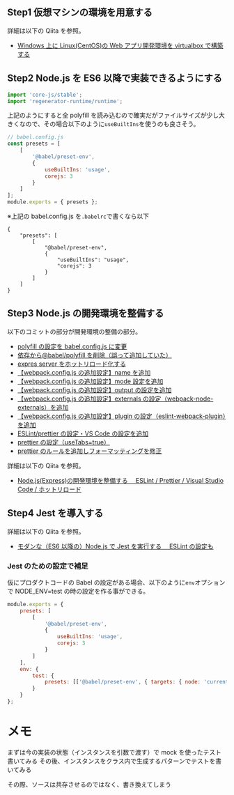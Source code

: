 ## Step1 仮想マシンの環境を用意する

詳細は以下の Qiita を参照。

- [Windows 上に Linux(CentOS)の Web アプリ開発環境を virtualbox で構築する](https://qiita.com/yuta-katayama-23/items/6baf167464eca3376ea0)

## Step2 Node.js を ES6 以降で実装できるようにする

```js
import 'core-js/stable';
import 'regenerator-runtime/runtime';
```

上記のようにすると全 polyfill を読み込むので確実だがファイルサイズが少し大きくなので、その場合以下のように`useBuiltIns`を使うのも良さそう。

```js
// babel.config.js
const presets = [
	[
		'@babel/preset-env',
		{
			useBuiltIns: 'usage',
			corejs: 3
		}
	]
];
module.exports = { presets };
```

※上記の babel.config.js を`.babelrc`で書くなら以下

```json:.babelrc
{
    "presets": [
        [
            "@babel/preset-env",
            {
                "useBuiltIns": "usage",
                "corejs": 3
            }
        ]
    ]
}
```

## Step3 Node.js の開発環境を整備する

以下のコミットの部分が開発環境の整備の部分。

- [polyfill の設定を babel.config.js に変更](https://github.com/yuta-katayama-23/node-express/commit/200cb9be0d9d9225a565f89ace8eac198690e8a3)
- [依存から@babel/polyfill を削除（誤って追加していた）](https://github.com/yuta-katayama-23/node-express/commit/6e655cf180579b470fe48c9d3c9e371982f078fb)
- [expres server をホットリロード化する](https://github.com/yuta-katayama-23/node-express/commit/c8f5351faf519e5393e65bb557934df76a760c7b)
- [【webpack.config.js の追加設定】name を追加](https://github.com/yuta-katayama-23/node-express/commit/a9ca93cb890afcb0cc3b864ce1c11b0cb7bc1b21)
- [【webpack.config.js の追加設定】mode 設定を追加](https://github.com/yuta-katayama-23/node-express/commit/a3d6770588ed07570ef048a94ccb21c29195fded)
- [【webpack.config.js の追加設定】output の設定を追加](https://github.com/yuta-katayama-23/node-express/commit/b2fc8e761fa40836034748dec02ec46e8757ae08)
- [【webpack.config.js の追加設定】externals の設定（webpack-node-externals）を追加](https://github.com/yuta-katayama-23/node-express/commit/caa1b3f5817d46d2a638ba01da59def7e5b526c6)
- [【webpack.config.js の追加設定】plugin の設定（eslint-webpack-plugin）を追加](https://github.com/yuta-katayama-23/node-express/commit/d7f4b09ade8c708fbcbb78fe3d804ec2c081b3c0)
- [ESLint/prettier の設定・VS Code の設定を追加](https://github.com/yuta-katayama-23/node-express/commit/3c94d922b2ee298b8332418e99bbeee3fdea9b4a)
- [prettier の設定（useTabs=true）](https://github.com/yuta-katayama-23/node-express/commit/d1a918329f9568beda0e9345f1b339230153ed61)
- [prettier のルールを追加しフォーマッティングを修正](https://github.com/yuta-katayama-23/node-express/commit/c7bc9ef1d7dedf2551c5195381edee568c901e4f)

詳細は以下の Qiita を参照。

- [Node.js(Express)の開発環境を整備する　 ESLint / Prettier / Visual Studio Code / ホットリロード](https://qiita.com/yuta-katayama-23/items/5d73bbe79c19301551df)

## Step4 Jest を導入する

詳細は以下の Qiita を参照。

- [モダンな（ES6 以降の）Node.js で Jest を実行する　 ESLint の設定も](https://qiita.com/yuta-katayama-23/items/cd0a6ddff909b21b3b40)

### Jest のための設定で補足

仮にプロダクトコードの Babel の設定がある場合、以下のように`env`オプションで NODE_ENV=test の時の設定を作る事ができる。

```js:babel.config.js
module.exports = {
    presets: [
        [
            '@babel/preset-env',
            {
                useBuiltIns: 'usage',
                corejs: 3
            }
        ]
    ],
    env: {
        test: {
            presets: [['@babel/preset-env', { targets: { node: 'current' } }]]
        }
    }
};
```

# メモ

まずは今の実装の状態（インスタンスを引数で渡す）で mock を使ったテスト書いてみる
その後、インスタンスをクラス内で生成するパターンでテストを書いてみる

その際、ソースは共存させるのではなく、書き換えてしまう
